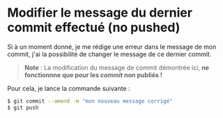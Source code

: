 # Modifier le message du dernier commit effectué (no pushed)

Si à un moment donné, je me rédige une erreur dans le message de mon commit, j'ai la possibilité de changer le message de ce dernier commit.

>**Note** : La modification du message de commit démontrée ici, **ne fonctionnne que pour les _commit_ non publiés !**

Pour cela, je lance la commande suivante :
```sh
$ git commit --amend -m "mon nouveau message corrigé"
$ git push
```
